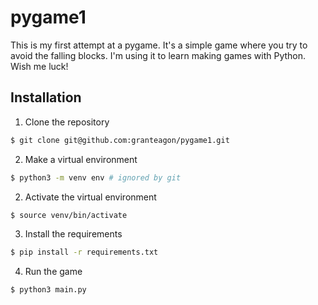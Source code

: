# pygame1

This is my first attempt at a pygame.  It's a simple game where you try to avoid the falling blocks.  I'm using it to
learn making games with Python.  Wish me luck!

## Installation

1. Clone the repository
```bash
$ git clone git@github.com:granteagon/pygame1.git
```
2. Make a virtual environment
```bash
$ python3 -m venv env # ignored by git
```
2. Activate the virtual environment
```bash
$ source venv/bin/activate
```
3. Install the requirements
```bash
$ pip install -r requirements.txt
```
4. Run the game
```bash
$ python3 main.py
```